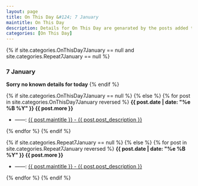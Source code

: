 ```yaml
---
layout: page
title: On This Day &#124; 7 January
maintitle: On This Day
description: Details for On This Day are genarated by the posts added to the website so the content is subject to changes/updates over time.
categories: [On This Day]
---
```


{% if site.categories.OnThisDay7January == null and site.categories.Repeat7January == null %}
<h3>7 January</h3>
<strong>Sorry no known details for today</strong>
{% endif %}

{% if site.categories.OnThisDay7January == null %}
{% else %}
{% for post in site.categories.OnThisDay7January reversed %}
<strong>{{ post.date | date: "%e %B %Y" }} {{ post.more }}</strong>
<ul>
<li> ——: <a href="{{ post.url }}">{{ post.maintitle }} - {{ post.post_description }}</a></li>
</ul>
{% endfor %}
{% endif %}

{% if site.categories.Repeat7January == null %}
{% else %}
{% for post in site.categories.Repeat7January reversed %}
<strong>{{ post.date | date: "%e %B %Y" }} {{ post.more }}</strong>
<ul>
<li> ——: <a href="{{ post.url }}">{{ post.maintitle }} - {{ post.post_description }}</a></li>
</ul>
{% endfor %}
{% endif %}
